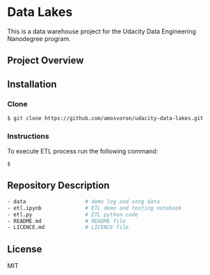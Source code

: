 # Data Lakes
This is a data warehouse project for the Udacity Data Engineering Nanodegree program.

## Project Overview

## Installation
### Clone
```sh
$ git clone https://github.com/amosvoron/udacity-data-lakes.git
```

### Instructions
To execute ETL process run the following command:
```sh
$ 
```

## Repository Description

```sh
- data                   # demo log and song data   
- etl.ipynb              # ETL demo and testing notebook
- etl.py                 # ETL python code
- README.md              # README file
- LICENCE.md             # LICENCE file
```

## License

MIT
